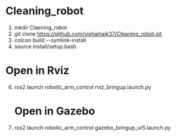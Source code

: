 # Cleaning_robot
1. mkdir Claening_robot
2. git clone https://github.com/vishalnaik37/Cleaning_robot.git
3. colcon build --symlink-install
4. source install/setup.bash
  # Open in Rviz
6. ros2 launch robotic_arm_control rviz_bringup.launch.py
   # Open in Gazebo
7. ros2 launch robotic_arm_control gazebo_bringup_ur5.launch.py


